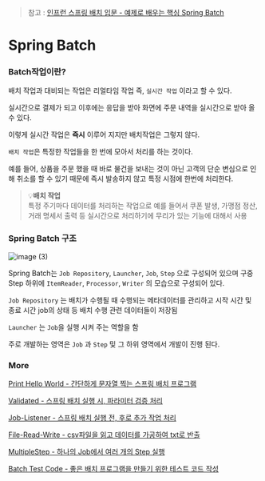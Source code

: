 > 참고 : [인프런 스프링 배치 입문 - 예제로 배우는 핵심 Spring Batch](https://www.inflearn.com/course/%EC%98%88%EC%A0%9C%EB%A1%9C-%EB%B0%B0%EC%9A%B0%EB%8A%94-%ED%95%B5%EC%8B%AC-%EC%8A%A4%ED%94%84%EB%A7%81-%EB%B0%B0%EC%B9%98)
# Spring Batch

### Batch작업이란?

배치 작업과 대비되는 작업은 리얼타임 작업 즉, `실시간 작업` 이라고 할 수 있다.

실시간으로 결제가 되고 이후에는 응답을 받아 화면에 주문 내역을 실시간으로 받아 올 수 있다.

이렇게 실시간 작업은 **즉시**  이루어 지지만 배치작업은 그렇지 않다.

`배치 작업`은 특정한 작업들을 한 번에 모아서 처리를 하는 것이다.

예를 들어, 상품을 주문 했을 때 바로 물건을 보내는 것이 아닌 고객의 단순 변심으로 인해 취소를 할 수 있기 때문에 즉시 발송하지 않고 특정 시점에 한번에 처리한다.

>💡**배치 작업** <br>
특정 주기마다  데이터를 처리하는 작업으로 예를 들어서 쿠폰 발생, 가맹점 정산, 거래 명세서 출력 등 실시간으로 처리하기에 무리가 있는 기능에 대해서 사용

</aside>

### Spring Batch 구조
![image (3)](https://github.com/user-attachments/assets/9b772217-551a-4e85-943a-c5d068edae6a)


Spring Batch는 `Job Repository`, `Launcher`, `Job`, `Step` 으로 구성되어 있으며 구중 Step 하위에 `ItemReader`, `Processor`, `Writer` 의 모습으로 구성되어 있다.

`Job Repository` 는 배치가 수행될 때 수행되는 메타데이터를 관리하고 시작 시간 및 종료 시간 job의 상태 등 배치 수행 관련 데이터들이 저장됨

`Launcher`  는 `Job`을 실행 시켜 주는 역할을 함

주로 개발하는 영역은 `Job` 과 `Step` 및 그 하위 영역에서 개발이 진행 된다.

### More 


[Print Hello World - 간단하게 문자열 찍는 스프링 배치 프로그램](https://www.notion.so/Print-Hello-World-158739c36ee480748f26e17760d8384e?pvs=21)

[Validated - 스프링 배치 실행 시, 파라미터 검증 처리](https://www.notion.so/Validated-158739c36ee480c49993cdb4564eb2aa?pvs=21)

[Job-Listener - 스프링 배치 실행 전, 후로 추가 작업 처리](https://www.notion.so/Job-Listener-159739c36ee4803e87bbc2ebc12e5ec0?pvs=21)

[File-Read-Write - csv파일을 읽고 데이터를 가공하여 txt로 반출](https://www.notion.so/File-Read-Write-159739c36ee48026b62cce0ad03a6dbf?pvs=21)

[MultipleStep - 하나의 Job에서 여러 개의 Step 실행](https://www.notion.so/MultipleStep-15a739c36ee480feb3d1ca8520b25bac?pvs=21)

[Batch Test Code - 좋은 배치 프로그램을 만들기 위한 테스트 코드 작성](https://www.notion.so/Batch-Test-Code-15d739c36ee480bb84e3c458b531f030?pvs=21)

